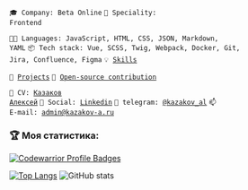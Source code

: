 <code>🎓 Company: Beta Online</code>
<code>👷 Speciality: Frontend</code><br>

<code>🧑‍💻 Languages: JavaScript, HTML, CSS, JSON, Markdown, YAML</code>
<code>📦 Tech stack: Vue, SCSS, Twig, Webpack, Docker, Git, Jira, Сonfluence, Figma</code>
<code>💡 [Skills](SKILLS.md)</code>

<code>🧻 [Projects](PROJECTS.md)</code>
<code>👀 [Open-source contribution](CONTRIBUTION.md)</code><br>

<code>💬 CV: [Казаков Алексей](https://hh.ru/resume/eb195dacff09d2d1da0039ed1f5a3236766f32)</code>
<code>💬 Social: [Linkedin](https://www.linkedin.com/in/kazakov-al/)</code>
<code>💬 telegram: [@kazakov_al](https://telegram.me/kazakov_al)</code>
<code>📫 E-mail: [admin@kazakov-a.ru](mailto:admin@kazakov-a.ru)</code>

### :trophy: Моя статистика:
[![Codewarrior Profile Badges](https://www.codewars.com/users/kazakov-al/badges/large)](https://www.codewars.com/users/kazakov-al)

[![Top Langs](https://github-readme-stats.vercel.app/api/top-langs/?username=KazakovAS)](https://github.com/KazakovAS/github-readme-stats)
![GitHub stats](https://github-readme-stats.vercel.app/api?username=KazakovAS&show_icons=true&theme=radical)

